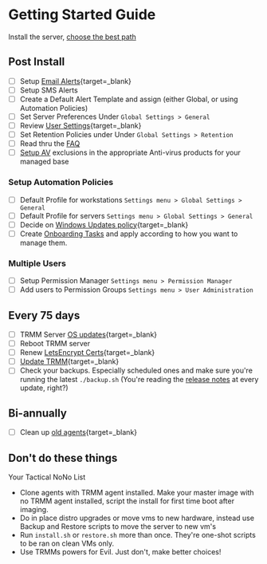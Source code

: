 
# Getting Started Guide

Install the server, [choose the best path](install_considerations.md)

## Post Install

* [ ] Setup [Email Alerts](functions/emailsms_alert.md){target=_blank}
* [ ] Setup SMS Alerts
* [ ] Create a Default Alert Template and assign (either Global, or using Automation Policies)
* [ ] Set Server Preferences Under `Global Settings > General`
* [ ] Review [User Settings](tipsntricks.md#customize-user-interface){target=_blank}
* [ ] Set Retention Policies under Under `Global Settings > Retention`
* [ ] Read thru the [FAQ](faq.md)
* [ ] [Setup AV](av.md) exclusions in the appropriate Anti-virus products for your managed base

### Setup Automation Policies

* [ ] Default Profile for workstations `Settings menu > Global Settings > General`
* [ ] Default Profile for servers `Settings menu > Global Settings > General`
* [ ] Decide on [Windows Updates policy](howitallworks.md#windows-update-management){target=_blank}
* [ ] Create [Onboarding Tasks](functions/automated_tasks.md#onboarding) and apply according to how you want to manage them.

### Multiple Users

* [ ] Setup Permission Manager `Settings menu > Permission Manager`
* [ ] Add users to Permission Groups `Settings menu > User Administration`

## Every 75 days

* [ ] TRMM Server [OS updates](update_server.md#video-walkthru){target=_blank}
* [ ] Reboot TRMM server
* [ ] Renew [LetsEncrypt Certs](update_server.md#keeping-your-lets-encrypt-certificate-up-to-date){target=_blank}
* [ ] [Update TRMM](update_server.md#updating-to-the-latest-rmm-version){target=_blank}
* [ ] Check your backups. Especially scheduled ones and make sure you're running the latest `./backup.sh` (You're reading the [release notes](https://github.com/amidaware/tacticalrmm/releases) at every update, right?)

## Bi-annually

* [ ] Clean up [old agents](management_cmds.md#bulk-delete-old-agents-by-last-checkin-date-or-agent-version){target=_blank}

## Don't do these things

Your Tactical NoNo List

- Clone agents with TRMM agent installed. Make your master image with no TRMM agent installed, script the install for first time boot after imaging.
- Do in place distro upgrades or move vms to new hardware, instead use Backup and Restore scripts to move the server to new vm's
- Run `install.sh` or `restore.sh` more than once. They're one-shot scripts to be ran on clean VMs only.
- Use TRMMs powers for Evil. Just don't, make better choices!
